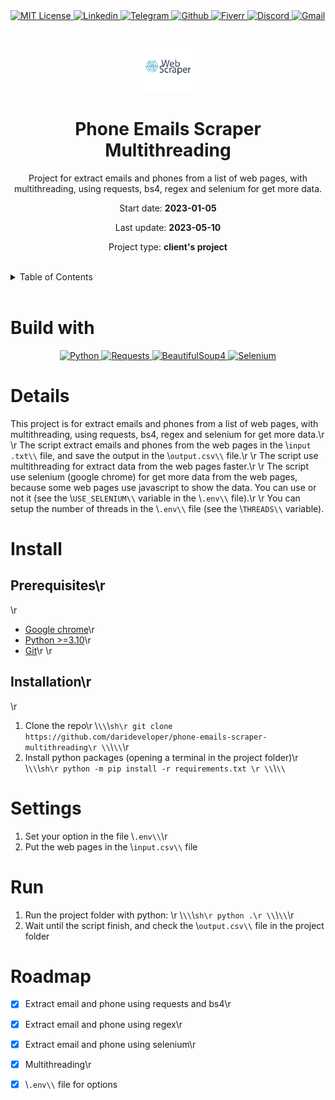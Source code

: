 <div><a href='https://github.com/github.com/darideveloper/blob/master/LICENSE' target='_blank'>
            <img src='https://img.shields.io/github/license/github.com/darideveloper.svg?style=for-the-badge' alt='MIT License' height='30px'/>
        </a><a href='https://www.linkedin.com/in/francisco-dari-hernandez-6456b6181/' target='_blank'>
                <img src='https://img.shields.io/static/v1?style=for-the-badge&message=LinkedIn&color=0A66C2&logo=LinkedIn&logoColor=FFFFFF&label=' alt='Linkedin' height='30px'/>
            </a><a href='https://t.me/darideveloper' target='_blank'>
                <img src='https://img.shields.io/static/v1?style=for-the-badge&message=Telegram&color=26A5E4&logo=Telegram&logoColor=FFFFFF&label=' alt='Telegram' height='30px'/>
            </a><a href='https://github.com/darideveloper' target='_blank'>
                <img src='https://img.shields.io/static/v1?style=for-the-badge&message=GitHub&color=181717&logo=GitHub&logoColor=FFFFFF&label=' alt='Github' height='30px'/>
            </a><a href='https://www.fiverr.com/darideveloper?up_rollout=true' target='_blank'>
                <img src='https://img.shields.io/static/v1?style=for-the-badge&message=Fiverr&color=222222&logo=Fiverr&logoColor=1DBF73&label=' alt='Fiverr' height='30px'/>
            </a><a href='https://discord.com/users/992019836811083826' target='_blank'>
                <img src='https://img.shields.io/static/v1?style=for-the-badge&message=Discord&color=5865F2&logo=Discord&logoColor=FFFFFF&label=' alt='Discord' height='30px'/>
            </a><a href='mailto:darideveloper@gmail.com?subject=Hello Dari Developer' target='_blank'>
                <img src='https://img.shields.io/static/v1?style=for-the-badge&message=Gmail&color=EA4335&logo=Gmail&logoColor=FFFFFF&label=' alt='Gmail' height='30px'/>
            </a></div><div align='center'><br><br><img src='https://github.com/darideveloper/phone-emails-scraper-multithreading/raw/master/imgs/logo.png' alt='Phone Emails Scraper Multithreading' height='80px'/>

# Phone Emails Scraper Multithreading

Project for extract emails and phones from a list of web pages, with multithreading, using requests, bs4, regex and selenium for get more data.

Start date: **2023-01-05**

Last update: **2023-05-10**

Project type: **client's project**

</div><br><details>
            <summary>Table of Contents</summary>
            <ol>
<li><a href='#buildwith'>Build With</a></li>
<li><a href='#media'>Media</a></li>
<li><a href='#details'>Details</a></li>
<li><a href='#install'>Install</a></li>
<li><a href='#settings'>Settings</a></li>
<li><a href='#run'>Run</a></li>
<li><a href='#roadmap'>Roadmap</a></li></ol>
        </details><br>

# Build with

<div align='center'><a href='https://www.python.org/' target='_blank'> <img src='https://cdn.svgporn.com/logos/python.svg' alt='Python' title='Python' height='50px'/> </a><a href='https://requests.readthedocs.io/en/latest/' target='_blank'> <img src='https://requests.readthedocs.io/en/latest/_static/requests-sidebar.png' alt='Requests' title='Requests' height='50px'/> </a><a href='https://www.crummy.com/software/BeautifulSoup/' target='_blank'> <img src='https://github.com/darideveloper/darideveloper/blob/main/imgs/logo%20bs4.png?raw=true' alt='BeautifulSoup4' title='BeautifulSoup4' height='50px'/> </a><a href='https://www.selenium.dev/' target='_blank'> <img src='https://cdn.svgporn.com/logos/selenium.svg' alt='Selenium' title='Selenium' height='50px'/> </a></div>

# Details

This project is for extract emails and phones from a list of web pages, with multithreading, using requests, bs4, regex and selenium for get more data.\r
\r
The script extract emails and phones from the web pages in the \\`input .txt\\` file, and save the output in the \\`output.csv\\` file.\r
\r
The script use multithreading for extract data from the web pages faster.\r
\r
The script use selenium (google chrome) for get more data from the web pages, because some web pages use javascript to show the data. You can use or not it (see the \\`USE_SELENIUM\\` variable in the \\`.env\\` file).\r
\r
You can setup the number of threads in the \\`.env\\` file (see the \\`THREADS\\` variable).

# Install

## Prerequisites\r
\r
* [Google chrome](https://www.google.com/intl/es-419/chrome/)\r
* [Python >=3.10](https://www.python.org/)\r
* [Git](https://git-scm.com/)\r
\r
## Installation\r
\r
1. Clone the repo\r
   \\`\\`\\`sh\r
   git clone https://github.com/darideveloper/phone-emails-scraper-multithreading\r
   \\`\\`\\`\r
2. Install python packages (opening a terminal in the project folder)\r
   \\`\\`\\`sh\r
   python -m pip install -r requirements.txt \r
   \\`\\`\\`

# Settings

1. Set your option in the file \\`.env\\`\r
2. Put the web pages in the \\`input.csv\\` file

# Run

1. Run the project folder with python: \r
    \\`\\`\\`sh\r
    python .\r
    \\`\\`\\`\r
2. Wait until the script finish, and check the \\`output.csv\\` file in the project folder

# Roadmap

- [x] Extract email and phone using requests and bs4\r
- [x] Extract email and phone using regex\r
- [x] Extract email and phone using selenium\r
- [x] Multithreading\r
- [x] \\`.env\\` file for options


